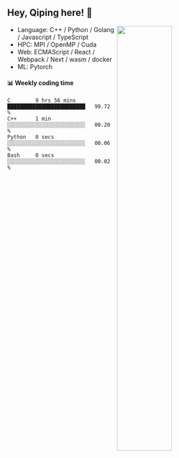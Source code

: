 

## Hey, Qiping here! :wave:

[<img align="right" width="50%" src="https://github-readme-stats.vercel.app/api?username=ppppqp&theme=dark&show_icons=true">](https://metrics.lecoq.io/ppppqp?template=classic)



-   Language: C++ / Python / Golang / Javascript / TypeScript
-   HPC: MPI / OpenMP / Cuda
-   Web: ECMAScript / React / Webpack / Next / wasm / docker
-   ML: Pytorch



#### :bar_chart: Weekly coding time

<!--START_SECTION:waka-->

```text
C        9 hrs 56 mins   █████████████████████████   99.72 %
C++      1 min           ░░░░░░░░░░░░░░░░░░░░░░░░░   00.20 %
Python   0 secs          ░░░░░░░░░░░░░░░░░░░░░░░░░   00.06 %
Bash     0 secs          ░░░░░░░░░░░░░░░░░░░░░░░░░   00.02 %
```

<!--END_SECTION:waka-->
